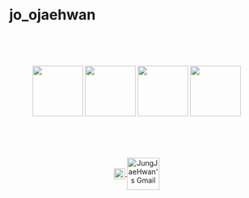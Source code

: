 # jo_ojaehwan

<link rel="stylesheet" href="README.css">

<br>
<br>
<br>
 <!-- Display img -->
<p align="center">
  <img src="https://media3.giphy.com/media/ln7z2eWriiQAllfVcn/200w.webp" width="100">
  <img src="https://i.giphy.com/media/LMt9638dO8dftAjtco/200.webp" width="100">
  <img src="https://i.giphy.com/media/KzJkzjggfGN5Py6nkT/200.webp" width="100">
  <img src="https://i.giphy.com/media/IdyAQJVN2kVPNUrojM/200.webp" width="100">
  <br>
  <br>
</p>
<br>
<br>
<!-- Badge -->
<p align="center">
    <a href="https://www.instagram.com/jo_ojaehwan/" style="color: red;">
    <img align="center" alt="JungJaeHwan's Instagram" width="22px" src="https://raw.githubusercontent.com/hussainweb/hussainweb/main/icons/instagram.png" />
    </a>
    <a href="mailto:mashimaro9512@gmail.com">
    <img align="center" alt="JungJaeHwan's Gmail" width="64px" src="https://img.shields.io/badge/Gmail-c14438?style=flat-square&logo=Gmail&logoColor=white&link=mailto:mashimaro9512@gmail.com">
    </a>
</p>

